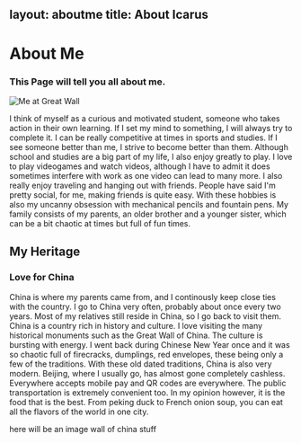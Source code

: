 layout: aboutme
title: About Icarus
---

# About Me

### This Page will tell you all about me.

![Me at Great Wall](/img/greatwall.jpg)

I think of myself as a curious and motivated student, someone who takes action in their own learning. If I set my mind to something, I will always try to complete it. I can be really competitive at times in sports and studies. If I see someone better than me, I strive to become better than them. Although school and studies are a big part of my life, I also enjoy greatly to play. I love to play videogames and watch videos, although I have to admit it does sometimes interfere with work as one video can lead to many more. I also really enjoy traveling and hanging out with friends. People have said I'm pretty social, for me, making friends is quite easy. With these hobbies is also my uncanny obsession with mechanical pencils and fountain pens. My family consists of my parents, an older brother and a younger sister, which can be a bit chaotic at times but full of fun times. 




## My Heritage

### Love for China

China is where my parents came from, and I continously keep close ties with the country. I go to China very often, probably about once every two years. Most of my relatives still reside in China, so I go back to visit them. China is a country rich in history and culture. I love visiting the many historical monuments such as the Great Wall of China. The culture is bursting with energy. I went back during Chinese New Year once and it was so chaotic full of firecracks, dumplings, red envelopes, these being only a few of the traditions. With these old dated traditions, China is also very modern. Beijing, where I usually go, has almost gone completely cashless. Everywhere accepts mobile pay and QR codes are everywhere. The public transportation is extremely convenient too. In my opinion however, it is the food that is the best. From peking duck to French onion soup, you can eat all the flavors of the world in one city.

here will be an image wall of china stuff





